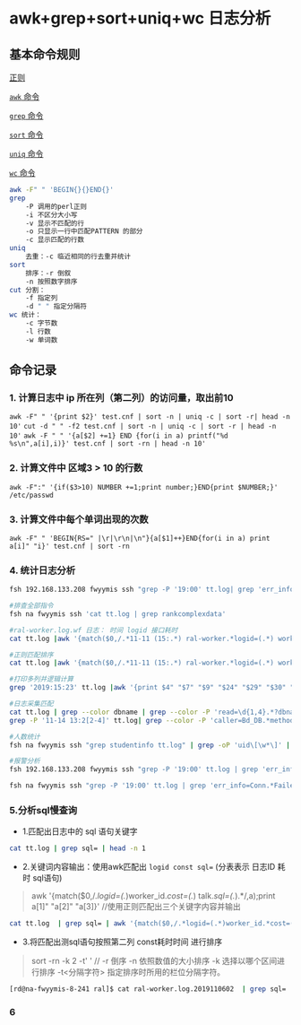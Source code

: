 # awk+grep+sort+uniq+wc 日志分析

## 基本命令规则

[正则](https://baike.baidu.com/item/%E6%AD%A3%E5%88%99%E8%A1%A8%E8%BE%BE%E5%BC%8F/1700215?fr=aladdin)

[`awk` 命令](https://www.cnblogs.com/ginvip/p/6352157.html)

[`grep` 命令](https://www.cnblogs.com/flyor/p/6411140.html)

[`sort` 命令](https://www.cnblogs.com/GNblog/p/6932355.html)

[`uniq` 命令](https://www.cnblogs.com/ftl1012/p/uniq.html)

[`wc` 命令](https://www.cnblogs.com/peida/archive/2012/12/18/2822758.html)

```bash
awk -F" " 'BEGIN{}{}END{}'
grep
    -P 调用的perl正则
    -i 不区分大小写
    -v 显示不匹配的行
    -o 只显示一行中匹配PATTERN 的部分
    -c 显示匹配的行数
uniq
    去重：-c 临近相同的行去重并统计
sort
    排序：-r 倒叙
    -n 按照数字排序
cut 分割：
    -f 指定列
    -d " " 指定分隔符
wc 统计：
    -c 字节数
    -l 行数
    -w 单词数

```

## 命令记录

### 1. 计算日志中 ip 所在列（第二列）的访问量，取出前10

`awk -F" " '{print $2}' test.cnf | sort -n | uniq -c | sort -r| head -n 10'`
`cut -d " " -f2 test.cnf | sort -n | uniq -c | sort -r | head -n 10'`
`awk -F " " '{a[$2] +=1} END {for(i in a) printf("%d %s\n",a[i],i)}' test.cnf | sort -rn | head -n 10'`

### 2. 计算文件中 区域3 > 10 的行数

`awk -F":" '{if($3>10) NUMBER +=1;print number;}END{print $NUMBER;}' /etc/passwd`

### 3. 计算文件中每个单词出现的次数

`awk -F" " 'BEGIN{RS=" |\r|\r\n|\n"}{a[$1]++}END{for(i in a) print a[i]" "i}' test.cnf | sort -rn`

### 4. 统计日志分析

```bash
fsh 192.168.133.208 fwyymis ssh "grep -P '19:00' tt.log| grep 'err_info=Talk.*Failed' | grep 'log_type=E_SUM' | grep 'module=assistantdesk' | head -10" |awk '{match($0,/.*(user_ip=.*) local_ip.*(uri=.*?)req_start/,arr);print arr[1],arr[2]}'

#排查全部指令
fsh na fwyymis ssh 'cat tt.log | grep rankcomplexdata'

#ral-worker.log.wf 日志： 时间 logid 接口耗时
cat tt.log |awk '{match($0,/.*11-11 (15:.*) ral-worker.*logid=(.*) worker_id.*cost=(.*) talk.*/,a);print a[1]" "a[2]" "a[3]}' | sort -rnk3 |head -10

#正则匹配排序
cat tt.log |awk '{match($0,/.*11-11 (15:.*) ral-worker.*logid=(.*) worker_id.*cost=(.*) talk.*/,a);print a[1]" "a[2]" "a[3]}' | sort -rnk3 |head -10

#打印多列并逻辑计算
grep '2019:15:23' tt.log |awk '{print $4" "$7" "$9" "$24" "$29" "$30" "$31" "$33}' | awk '{if($3 > 499) print $0}'| head -10

#日志采集匹配
cat tt.log | grep --color dbname | grep --color -P 'read=\d{1,4}.*?dbname=(homework_fudao|homework_tutormis|homework_pay|homework_gnmis|homework_kunpeng|homew ork_teach resource|homework_zhibo)' |awk'{match($0,/.*read=(.*) dbname=/,a);print a[1]" "$0}' | sort -k1rn |head -10
grep -P '11-14 13:2[2-4]' tt.log| grep --color -P 'caller=Bd_DB.*method=query.*dbname=(homework_fudao|homework_tutormis|homework_pay|homework_gnmis|homework_kunpeng|homework_teach resource|homework_zhibo|dataware).*sql='

#人数统计
fsh na fwyymis ssh "grep studentinfo tt.log" | grep -oP 'uid\[\w*\]' | sort -nr | uniq -c | wc -l

#报警分析
fsh 192.168.133.208 fwyymis ssh "grep -P '19:00' tt.log | grep 'err_info=Conn.*Failed' | grep 'log_type=E_SUM' | grep 'module=assistantdesk' | head -10" |awk '{match($0,/.*.*(uri=.*?)req_start/,arr);print arr[1],arr[2]}' | sort -rnk2 | uniq -c | sort -r

fsh na fwyymis ssh "grep -P '19:00' tt.log | grep 'err_info=Conn.*Failed' | grep 'log_type=E_SUM' | grep 'module=assistantdesk'" | awk '{match($0,/.*(logid=[0-9]+).*(uri=[^0-9 ]+).*/,a);print a[1]" "a[2]}'
```

### 5.分析sql慢查询

- 1.匹配出日志中的 sql 语句关键字

```bash
cat tt.log | grep sql= | head -n 1
```

- 2.关键词内容输出：使用awk匹配出 `logid const sql=`  (分表表示 日志ID 耗时 sql语句)

>awk '{match($0,/.*logid=(.*)worker_id.*cost=(.*) talk.*sql=(.*).*/,a);print a[1]" "a[2]" "a[3]}'   //使用正则匹配出三个关键字内容并输出

```bash
cat tt.log  | grep sql= | awk '{match($0,/.*logid=(.*)worker_id.*cost=(.*) talk.*sql=(.*).*/,a);print a[1]" "a[2]" "a[3]}' | head -n 1
```

- 3.将匹配出测sql语句按照第二列 const耗时时间 进行排序

>sort -rn -k 2 -t' '  // -r 倒序 -n  依照数值的大小排序 -k  选择以哪个区间进行排序  -t<分隔字符>   指定排序时所用的栏位分隔字符。  

```bash
[rd@na-fwyymis-8-241 ral]$ cat ral-worker.log.2019110602  | grep sql= | awk '{match($0,/.*logid=(.*)worker_id.*cost=(.*) talk.*sql=(.*).*/,a);print a[1]" "a[2]" "a[3]}' | sort -rn -k 2 -t' '
```

### 6
